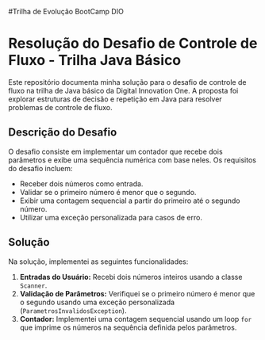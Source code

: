 #Trilha de Evolução BootCamp DIO

# Resolução do Desafio de Controle de Fluxo - Trilha Java Básico

Este repositório documenta minha solução para o desafio de controle de fluxo na trilha de Java básico da Digital Innovation One. A proposta foi explorar estruturas de decisão e repetição em Java para resolver problemas de controle de fluxo.

## Descrição do Desafio

O desafio consiste em implementar um contador que recebe dois parâmetros e exibe uma sequência numérica com base neles. Os requisitos do desafio incluem:

- Receber dois números como entrada.
- Validar se o primeiro número é menor que o segundo.
- Exibir uma contagem sequencial a partir do primeiro até o segundo número.
- Utilizar uma exceção personalizada para casos de erro.

## Solução

Na solução, implementei as seguintes funcionalidades:

1. **Entradas do Usuário:** Recebi dois números inteiros usando a classe `Scanner`.
2. **Validação de Parâmetros:** Verifiquei se o primeiro número é menor que o segundo usando uma exceção personalizada (`ParametrosInvalidosException`).
3. **Contador:** Implementei uma contagem sequencial usando um loop `for` que imprime os números na sequência definida pelos parâmetros.
